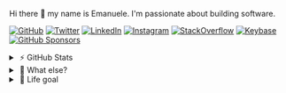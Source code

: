 Hi there 👋 my name is Emanuele. I'm passionate about building software.

[![GitHub](https://img.shields.io/github/followers/emazzotta?label=GitHub&style=social)](https://github.com/emazzotta)
[![Twitter](https://img.shields.io/twitter/follow/emazzotta?label=Twitter&style=social)](https://twitter.com/emazzotta)
[![LinkedIn](https://img.shields.io/badge/LinkedIn--_.svg?style=social&logo=linkedin)](https://www.linkedin.com/in/emazzotta)
[![Instagram](https://img.shields.io/badge/Instagram--_.svg?style=social&logo=instagram)](https://www.instagram.com/emazzotta_/)
[![StackOverflow](https://img.shields.io/badge/StackOverflow--_.svg?style=social&logo=stackoverflow)](https://stackoverflow.com/users/2596187/emazzotta)
[![Keybase](https://img.shields.io/badge/Keybase--_.svg?style=social&logo=keybase)](https://keybase.io/emazzotta)
[![GitHub Sponsors](https://img.shields.io/badge/GitHub_Sponsors--_.svg?style=social&logo=github&logoColor=EA4AAA)](https://github.com/sponsors/emazzotta)

<details>
  <summary>&nbsp;⚡️ GitHub Stats</summary>
  <br />
  <img alt="emazzotta's GitHub Stats" src="https://github-readme-stats.vercel.app/api?username=emazzotta&count_private=true&show_icons=true&theme=tokyonight" />
  <br />
</details>

<details>
  <summary>&nbsp;👀 What else?</summary>
  <ul>
    <li>I love climbing & bouldering 🧗‍♀️</li>
    <li>I love indoor skydiving 🏢🪂</li>
    <li>I love making coffee ☕️ (Comandante + Aeropress ❤️)</li>
    <li>I love techno 🔊</li>
    <li>I love Tesla 🚗🔋🌞🍃</li>
  </ul>
</details>

<details>
  <summary>&nbsp;🔭 Life goal</summary>
  <br />
  "Leave this world a little better than you found it." - Robert Baden-Powell
</details>
